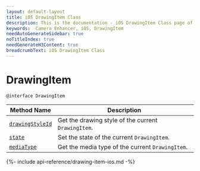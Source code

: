 ```yaml
---
layout: default-layout
title: iOS DrawingItem Class
description: This is the documentation - iOS DrawingItem Class page of Dynamsoft Camera Enhancer.
keywords:  Camera Enhancer, iOS, DrawingItem
needAutoGenerateSidebar: true
noTitleIndex: true
needGenerateH3Content: true
breadcrumbText: iOS DrawingItem Class
---
```


# DrawingItem

```objc
@interface DrawingItem
```

| Method Name | Description |
| ----------- | ----------- |
| [`drawingStyleId`](#drawingstyle) | Get the drawing style of the current `DrawingItem`. |
| [`state`](#state) | Set the state of the current `DrawingItem`. |
| [`mediaType`](#mediatype) | Get the media type of the current `DrawingItem`. |

{%- include api-reference/drawing-item-ios.md -%}
